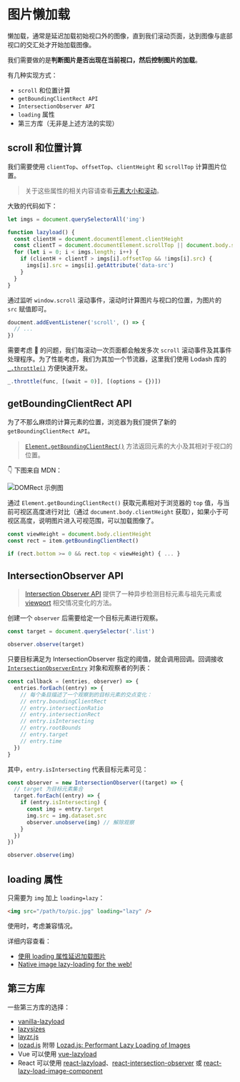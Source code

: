 # 图片懒加载

懒加载，通常是延迟加载初始视口外的图像，直到我们滚动页面，达到图像与底部视口的交汇处才开始加载图像。

我们需要做的是**判断图片是否出现在当前视口，然后控制图片的加载**。

有几种实现方式：

- `scroll` 和位置计算
- `getBoundingClientRect API`
- `IntersectionObserver API`
- `loading` 属性
- 第三方库（无非是上述方法的实现）

## scroll 和位置计算

我们需要使用 `clientTop`、`offsetTop`、`clientHeight` 和 `scrollTop` 计算图片位置。

> 关于这些属性的相关内容请查看[元素大小和滚动](https://zh.javascript.info/size-and-scroll#offsetwidthheight)。

大致的代码如下：

```js
let imgs = document.querySelectorAll('img')

function lazyload() {
  const clientH = document.documentElement.clientHeight
  const clientT = document.documentElement.scrollTop || document.body.scrollTop
  for (let i = 0; i < imgs.length; i++) {
    if (clientH + clientT > imgs[i].offsetTop && !imgs[i].src) {
      imgs[i].src = imgs[i].getAttribute('data-src')
    }
  }
}
```

通过监听 `window.scroll` 滚动事件，滚动时计算图片与视口的位置，为图片的 `src` 赋值即可。

```js
doucment.addEventListener('scroll', () => {
  // ...
})
```

需要考虑 🤔 的问题，我们每滚动一次页面都会触发多次 `scroll` 滚动事件及其事件处理程序。为了性能考虑，我们为其加一个节流器，这里我们使用 Lodash 库的 [`_.throttle()`](https://lodash.com/docs/4.17.15#throttle) 方便快速开发。

```js
_.throttle(func, [(wait = 0)], [(options = {})])
```

## getBoundingClientRect API

为了不那么麻烦的计算元素的位置，浏览器为我们提供了新的 `getBoundingClientRect API`。

> [`Element.getBoundingClientRect()`](https://developer.mozilla.org/zh-CN/docs/Web/API/Element/getBoundingClientRect) 方法返回元素的大小及其相对于视口的位置。

👇 下图来自 MDN：

![DOMRect 示例图](https://upload-images.jianshu.io/upload_images/18281896-e3ba93318f2551a9.png?imageMogr2/auto-orient/strip%7CimageView2/2/w/1240)

通过 `Element.getBoundingClientRect()` 获取元素相对于浏览器的 `top` 值，与当前可视区高度进行对比（通过 `document.body.clientHeight` 获取），如果小于可视区高度，说明图片进入可视范围，可以加载图像了。

```js
const viewHeight = document.body.clientHeight
const rect = item.getBoundingClientRect()

if (rect.bottom >= 0 && rect.top < viewHeight) { ... }
```

## IntersectionObserver API

> [Intersection Observer API](https://developer.mozilla.org/zh-CN/docs/Web/API/Intersection_Observer_API) 提供了一种异步检测目标元素与祖先元素或 [viewport](https://developer.mozilla.org/zh-CN/docs/Glossary/Viewport) 相交情况变化的方法。

创建一个 `observer` 后需要给定一个目标元素进行观察。

```js
const target = document.querySelector('.list')

observer.observe(target)
```

只要目标满足为 IntersectionObserver 指定的阈值，就会调用回调。回调接收 [`IntersectionObserverEntry`](https://developer.mozilla.org/zh-CN/docs/Web/API/IntersectionObserverEntry) 对象和观察者的列表：

```js
const callback = (entries, observer) => {
  entries.forEach((entry) => {
    // 每个条目描述了一个观察到的目标元素的交点变化：
    // entry.boundingClientRect
    // entry.intersectionRatio
    // entry.intersectionRect
    // entry.isIntersecting
    // entry.rootBounds
    // entry.target
    // entry.time
  })
}
```

其中，`entry.isIntersecting` 代表目标元素可见：

```js
const observer = new IntersectionObserver((target) => {
  // target 为目标元素集合
  target.forEach((entry) => {
    if (entry.isIntersecting) {
      const img = entry.target
      img.src = img.dataset.src
      observer.unobserve(img) // 解除观察
    }
  })
})

observer.observe(img)
```

## loading 属性

只需要为 `img` 加上 `loading=lazy`：

```html
<img src="/path/to/pic.jpg" loading="lazy" />
```

使用时，考虑兼容情况。

详细内容查看：

- [使用 loading 属性延迟加载图片](https://github.com/lio-zero/blog/blob/main/HTML/%E4%BD%BF%E7%94%A8%20loading%20%E5%B1%9E%E6%80%A7%E5%BB%B6%E8%BF%9F%E5%8A%A0%E8%BD%BD%E5%9B%BE%E7%89%87.md)
- [Native image lazy-loading for the web!](https://addyosmani.com/blog/lazy-loading/)

## 第三方库

一些第三方库的选择：

- [vanilla-lazyload](https://github.com/verlok/vanilla-lazyload)
- [lazysizes](https://github.com/aFarkas/lazysizes)
- [layzr.js](https://github.com/callmecavs/layzr.js)
- [lozad.js](https://github.com/ApoorvSaxena/lozad.js) 附带 [Lozad.js: Performant Lazy Loading of Images](https://css-tricks.com/lozad-js-performant-lazy-loading-images/)
- Vue 可以使用 [vue-lazyload](https://github.com/hilongjw/vue-lazyload)
- React 可以使用 [react-lazyload](https://www.npmjs.com/package/react-lazyload)、[react-intersection-observer](https://www.npmjs.com/package/react-intersection-observer) 或 [react-lazy-load-image-component](https://www.npmjs.com/package/react-lazy-load-image-component)
